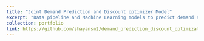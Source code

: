 ```yaml
---
title: "Joint Demand Prediction and Discount optimizer Model"
excerpt: "Data pipeline and Machine Learning models to predict demand and optimize discounts for FMCG products in e-commerce, enhancing sales efficiency and profitability.<br/><img src='/images/discount_model.png'>"
collection: portfolio
link: https://github.com/shayansm2/demand_prediction_discount_optimization_model
---
```

